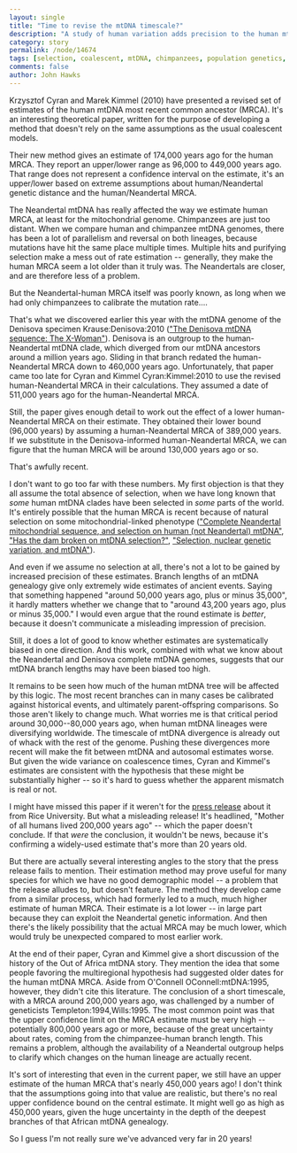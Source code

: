 ```yaml
---
layout: single 
title: "Time to revise the mtDNA timescale?" 
description: "A study of human variation adds precision to the human mtDNA mutation rate; I compare to results from archaic humans." 
category: story
permalink: /node/14674
tags: [selection, coalescent, mtDNA, chimpanzees, population genetics, mtDNA migrations, Denisova, Neandertal DNA, genetic divergence] 
comments: false 
author: John Hawks 
---
```


Krzysztof Cyran and Marek Kimmel (2010)  have presented a revised set of estimates of the human mtDNA most recent common ancestor (MRCA). It's an interesting theoretical paper, written for the purpose of developing a method that doesn't rely on the same assumptions as the usual coalescent models.

Their new method gives an estimate of 174,000 years ago for the human MRCA. They report an upper/lower range as 96,000 to 449,000 years ago. That range does not represent a confidence interval on the estimate, it's an upper/lower based on extreme assumptions about human/Neandertal genetic distance and the human/Neandertal MRCA.

The Neandertal mtDNA has really affected the way we estimate human MRCA, at least for the mitochondrial genome. Chimpanzees are just too distant. When we compare human and chimpanzee mtDNA genomes, there has been a lot of parallelism and reversal on both lineages, because mutations have hit the same place multiple times. Multiple hits and purifying selection make a mess out of rate estimation -- generally, they make the human MRCA seem a lot older than it truly was. The Neandertals are closer, and are therefore less of a problem. 

But the Neandertal-human MRCA itself was poorly known, as long when we had only chimpanzees to calibrate the mutation rate....
<!--break-->
That's what we discovered earlier this year with the mtDNA genome of the Denisova specimen <bib>Krause:Denisova:2010</bib> (<a href="http://johnhawks.net/weblog/reviews/neandertals/neandertal_dna/denisova-krause-2010.html">"The Denisova mtDNA sequence: The X-Woman"</a>). Denisova is an outgroup to the human-Neandertal mtDNA clade, which diverged from our mtDNA ancestors around a million years ago. Sliding in that branch redated the human-Neandertal MRCA down to 460,000 years ago. Unfortunately, that paper came too late for Cyran and Kimmel <bib>Cyran:Kimmel:2010</bib> to use the revised human-Neandertal MRCA in their calculations. They assumed a date of 511,000 years ago for the human-Neandertal MRCA. 

Still, the paper gives enough detail to work out the effect of a lower human-Neandertal MRCA on their estimate. They obtained their lower bound (96,000 years) by assuming a human-Neandertal MRCA of 389,000 years. If we substitute in the Denisova-informed human-Neandertal MRCA, we can figure that the human MRCA will be around 130,000 years ago or so. 

That's awfully recent.

I don't want to go too far with these numbers. My first objection is that they all assume the total absence of selection, when we have long known that <i>some</i> human mtDNA clades have been selected in <i>some</i> parts of the world. It's entirely possible that the human MRCA is recent because of natural selection on some mitochondrial-linked phenotype (<a href="http://johnhawks.net/weblog/reviews/neandertals/neandertal_dna/green-2008-complete-mtdna-sequence.html">"Complete Neandertal mitochondrial sequence, and selection on human (not Neandertal) mtDNA"</a>, <a href="http://johnhawks.net/weblog/reviews/genetics/bazin_2006_mtdna_selection_diversity.html">"Has the dam broken on mtDNA selection?"</a>, <a href="http://johnhawks.net/weblog/reviews/neandertals/neandertal_dna/weaver_roseman_2005.html">"Selection, nuclear genetic variation, and mtDNA"</a>).  

And even if we assume no selection at all, there's not a lot to be gained by increased precision of these estimates. Branch lengths of an mtDNA genealogy give only extremely wide estimates of ancient events. Saying that something happened "around 50,000 years ago, plus or minus 35,000", it hardly matters whether we change that to "around 43,200 years ago, plus or minus 35,000." I would even argue that the round estimate is <i>better</i>, because it doesn't communicate a misleading impression of precision. 

Still, it does a lot of good to know whether estimates are systematically biased in one direction. And this work, combined with what we know about the Neandertal and Denisova complete mtDNA genomes, suggests that our mtDNA branch lengths may have been biased too high. 

It remains to be seen how much of the human mtDNA tree will be affected by this logic. The most recent branches can in many cases be calibrated against historical events, and ultimately parent-offspring comparisons. So those aren't likely to change much. What worries me is that critical period around 30,000--80,000 years ago, when human mtDNA lineages were diversifying worldwide. The timescale of mtDNA divergence is already out of whack with the rest of the genome. Pushing these divergences more recent will make the fit between mtDNA and autosomal estimates worse. But given the wide variance on coalescence times, Cyran and Kimmel's estimates are consistent with the hypothesis that these might be substantially higher -- so it's hard to guess whether the apparent mismatch is real or not. 

I might have missed this paper if it weren't for the <a href="http://www.eurekalert.org/pub_releases/2010-08/ru-moa081710.php">press release</a> about it from Rice University. But what a misleading release! It's headlined, "Mother of all humans lived 200,000 years ago" -- which the paper doesn't conclude. If that <i>were</i> the conclusion, it wouldn't be news, because it's confirming a widely-used estimate that's more than 20 years old. 

But there are actually several interesting angles to the story that the press release fails to mention. Their estimation method may prove useful for many species for which we have no good demographic model -- a problem that the release alludes to, but doesn't feature. The method they develop came from a similar process, which had formerly led to a much, much higher estimate of human MRCA. Their estimate is a lot lower -- in large part because they can exploit the Neandertal genetic information. And then there's the likely possibility that the actual MRCA may be much lower, which would truly be unexpected compared to most earlier work. 

At the end of their paper, Cyran and Kimmel give a short discussion of the history of the Out of Africa mtDNA story. They mention the idea that some people favoring the multiregional hypothesis had suggested older dates for the human mtDNA MRCA. Aside from O'Connell <bib>OConnell:mtDNA:1995</bib>, however, they didn't cite this literature. The conclusion of a short timescale, with a MRCA around 200,000 years ago, was challenged by a number of geneticists <bib>Templeton:1994</bib>,<bib>Wills:1995</bib>. The most common point was that the upper confidence limit on the MRCA estimate must be very high -- potentially 800,000 years ago or more, because of the great uncertainty about rates, coming from the chimpanzee-human branch length. This remains a problem, although the availability of a Neandertal outgroup helps to clarify which changes on the human lineage are actually recent. 

It's sort of interesting that even in the current paper, we still have an upper estimate of the human MRCA that's nearly 450,000 years ago! I don't think that the assumptions going into that value are realistic, but there's no real upper confidence bound on the central estimate. It might well go as high as 450,000 years, given the huge uncertainty in the depth of the deepest branches of that African mtDNA genealogy. 

So I guess I'm not really sure we've advanced very far in 20 years!

